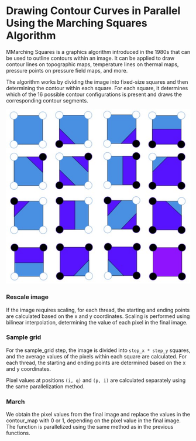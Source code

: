 # Drawing Contour Curves in Parallel Using the Marching Squares Algorithm

MMarching Squares is a graphics algorithm introduced in the 1980s that can be used to outline contours within an image. It can be applied to draw contour lines on topographic maps, temperature lines on thermal maps, pressure points on pressure field maps, and more.

The algorithm works by dividing the image into fixed-size squares and then determining the contour within each square. For each square, it determines which of the 16 possible contour configurations is present and draws the corresponding contour segments.

![alt text](./contours.jpg "Contour curves")

### Rescale image

If the image requires scaling, for each thread, the starting and ending points are calculated based on the x and y coordinates. Scaling is performed using bilinear interpolation, determining the value of each pixel in the final image.

### Sample grid

For the sample_grid step, the image is divided into `step_x * step_y` squares, and the average values of the pixels within each square are calculated. For each thread, the starting and ending points are determined based on the x and y coordinates.

Pixel values at positions `(i, q)` and `(p, i)` are calculated separately using the same parallelization method.

### March
We obtain the pixel values from the final image and replace the values in the contour_map with 0 or 1, depending on the pixel value in the final image. The function is parallelized using the same method as in the previous functions.